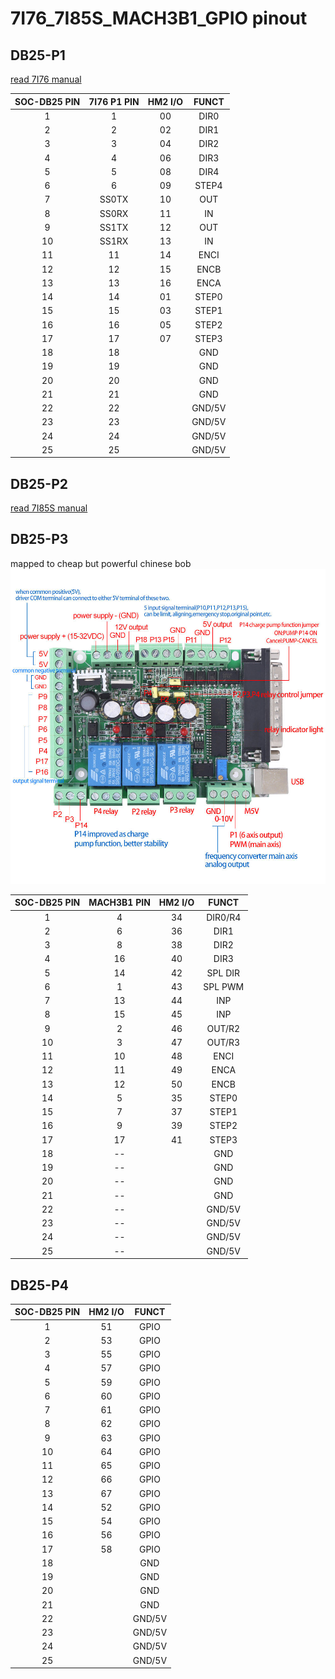 # 7I76_7I85S_MACH3B1_GPIO pinout

## DB25-P1

[read 7I76 manual](http://www.mesanet.com/pdf/parallel/7i76man.pdf)

|SOC-DB25 PIN | 7I76 P1 PIN | HM2 I/O |  FUNCT   |
|:-----------:|:-----------:|:-------:|:--------:|
| 1           |  1          |  00     | DIR0     |
| 2           |  2          |  02     | DIR1     |
| 3           |  3          |  04     | DIR2     |
| 4           |  4          |  06     | DIR3     |
| 5           |  5          |  08     | DIR4     |
| 6           |  6          |  09     | STEP4    |
| 7           |  SS0TX      |  10     | OUT      |
| 8           |  SS0RX      |  11     | IN       |
| 9           |  SS1TX      |  12     | OUT      |
| 10          |  SS1RX      |  13     | IN       |
| 11          |  11         |  14     | ENCI     |
| 12          |  12         |  15     | ENCB     |
| 13          |  13         |  16     | ENCA     |
| 14          |  14         |  01     | STEP0    |
| 15          |  15         |  03     | STEP1    |
| 16          |  16         |  05     | STEP2    |
| 17          |  17         |  07     | STEP3    |
| 18          |  18         |         | GND      |
| 19          |  19         |         | GND      |
| 20          |  20         |         | GND      |
| 21          |  21         |         | GND      |
| 22          |  22         |         | GND/5V   |
| 23          |  23         |         | GND/5V   |
| 24          |  24         |         | GND/5V   |
| 25          |  25         |         | GND/5V   |

## DB25-P2

[read 7I85S manual](http://www.mesanet.com/pdf/parallel/7i85sman.pdf)

## DB25-P3

mapped to cheap but powerful chinese bob ![mach3b1](mach3b1.jpg)

|SOC-DB25 PIN | MACH3B1 PIN | HM2 I/O |  FUNCT   |
|:-----------:|:-----------:|:-------:|:--------:|
| 1           |  4          |  34     | DIR0/R4  |
| 2           |  6          |  36     | DIR1     |
| 3           |  8          |  38     | DIR2     |
| 4           |  16         |  40     | DIR3     |
| 5           |  14         |  42     | SPL DIR  |
| 6           |  1          |  43     | SPL PWM  |
| 7           |  13         |  44     | INP      |
| 8           |  15         |  45     | INP      |
| 9           |  2          |  46     | OUT/R2   |
| 10          |  3          |  47     | OUT/R3   |
| 11          |  10         |  48     | ENCI     |
| 12          |  11         |  49     | ENCA     |
| 13          |  12         |  50     | ENCB     |
| 14          |  5          |  35     | STEP0    |
| 15          |  7          |  37     | STEP1    |
| 16          |  9          |  39     | STEP2    |
| 17          |  17         |  41     | STEP3    |
| 18          |  --         |         | GND      |
| 19          |  --         |         | GND      |
| 20          |  --         |         | GND      |
| 21          |  --         |         | GND      |
| 22          |  --         |         | GND/5V   |
| 23          |  --         |         | GND/5V   |
| 24          |  --         |         | GND/5V   |
| 25          |  --         |         | GND/5V   |

## DB25-P4

|SOC-DB25 PIN | HM2 I/O |  FUNCT   |
|:-----------:|:-------:|:--------:|
| 1           |  51     | GPIO     |
| 2           |  53     | GPIO     |
| 3           |  55     | GPIO     |
| 4           |  57     | GPIO     |
| 5           |  59     | GPIO     |
| 6           |  60     | GPIO     |
| 7           |  61     | GPIO     |
| 8           |  62     | GPIO     |
| 9           |  63     | GPIO     |
| 10          |  64     | GPIO     |
| 11          |  65     | GPIO     |
| 12          |  66     | GPIO     |
| 13          |  67     | GPIO     |
| 14          |  52     | GPIO     |
| 15          |  54     | GPIO     |
| 16          |  56     | GPIO     |
| 17          |  58     | GPIO     |
| 18          |         | GND      |
| 19          |         | GND      |
| 20          |         | GND      |
| 21          |         | GND      |
| 22          |         | GND/5V   |
| 23          |         | GND/5V   |
| 24          |         | GND/5V   |
| 25          |         | GND/5V   |
